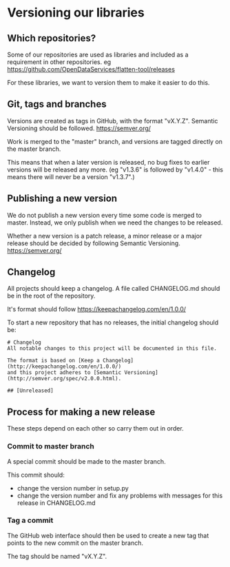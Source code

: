 # Versioning our libraries


## Which repositories?

Some of our repositories are used as libraries and included as a requirement in other repositories.
eg https://github.com/OpenDataServices/flatten-tool/releases

For these libraries, we want to version them to make it easier to do this.


## Git, tags and branches

Versions are created as tags in GitHub, with the format "vX.Y.Z". Semantic Versioning should be followed. https://semver.org/

Work is merged to the "master" branch, and versions are tagged directly on the master branch.

This means that when a later version is released, no bug fixes to earlier versions will be released any more.
(eg "v1.3.6" is followed by "v1.4.0" - this means there will never be a version "v1.3.7".)


## Publishing a new version

We do not publish a new version every time some code is merged to master. Instead, we only publish when we need the changes 
to be released.

Whether a new version is a patch release, a minor release or a major release should be decided by 
following Semantic Versioning. https://semver.org/


## Changelog

All projects should keep a changelog. A file called CHANGELOG.md should be in the root of the repository.

It's format should follow https://keepachangelog.com/en/1.0.0/

To start a new repository that has no releases, the initial changelog should be:

```
# Changelog
All notable changes to this project will be documented in this file.

The format is based on [Keep a Changelog](http://keepachangelog.com/en/1.0.0/)
and this project adheres to [Semantic Versioning](http://semver.org/spec/v2.0.0.html).

## [Unreleased]
```


## Process for making a new release

These steps depend on each other so carry them out in order.

### Commit to master branch

A special commit should be made to the master branch.

This commit should:

  *  change the version number in setup.py
  *  change the version number and fix any problems with messages for this release in CHANGELOG.md

### Tag a commit

The GitHub web interface should then be used to create a new tag that points to the new commit on the master branch.

The tag should be named "vX.Y.Z".





